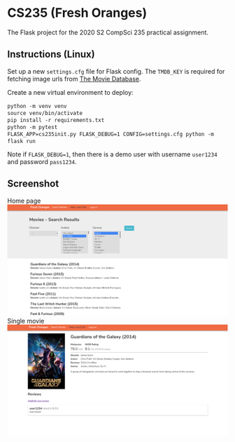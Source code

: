 # CS235 (Fresh Oranges)
The Flask project for the 2020 S2 CompSci 235 practical assignment.

## Instructions (Linux)

Set up a new `settings.cfg` file for Flask config. The `TMDB_KEY` is required for fetching
image urls from [The Movie Database](https://www.themoviedb.org/).

Create a new virtual environment to deploy:

```
python -m venv venv
source venv/bin/activate
pip install -r requirements.txt
python -m pytest
FLASK_APP=cs235init.py FLASK_DEBUG=1 CONFIG=settings.cfg python -m flask run
```
Note if `FLASK_DEBUG=1`, then there is a demo user with username `user1234` and
password `pass1234`.

## Screenshot
Home page
![Home page](homepage.png)
Single movie
![Movie page](movie-page.png)
